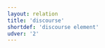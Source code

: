 ```yaml
---
layout: relation
title: 'discourse'
shortdef: 'discourse element'
udver: '2'
---
```

<!-- Interlanguage links updated Út zář 29 20:23:29 CEST 2020 -->

